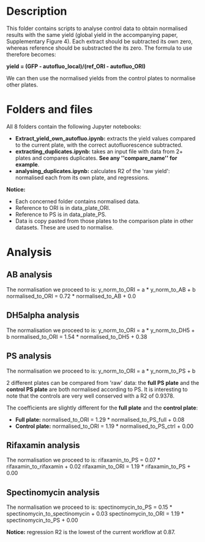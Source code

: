 # Description

This folder contains scripts to analyse control data to obtain normalised results  with the same yield (global yield in the accompanying paper, Supplementary Figure 4). Each extract should be subtracted its own zero, whereas reference should be substracted the its zero. The formula to use therefore becomes: 

**yield = (GFP - autofluo_local)/(ref_ORI - autofluo_ORI)**		

We can then use the normalised yields from the control plates to normalise other plates.

# Folders and files

All 8 folders contain the following Jupyter notebooks:
* **Extract_yield_own_autofluo.ipynb:** extracts the yield values compared to the current plate, with the correct autofluorescence subtracted.
* **extracting_duplicates.ipynb:** takes an input file with data from 2+ plates and compares duplicates. **See any ''compare_name'' for example**.
* **analysing_duplicates.ipynb:** calculates R2 of the 'raw yield': normalised each from its own plate, and regressions.

**Notice:** 
* Each concerned folder contains normalised data.
* Reference to ORI is in data_plate_ORI.
* Reference to PS is in data_plate_PS. 
* Data is copy pasted from those plates to the comparison plate in other datasets. These are used to normalise.

# Analysis

## AB analysis

The normalisation we proceed to is:
y_norm_to_ORI = a * y_norm_to_AB + b
normalised_to_ORI = 0.72 * normalised_to_AB + 0.0

## DH5alpha analysis

The normalisation we proceed to is:
y_norm_to_ORI = a * y_norm_to_DH5 + b
normalised_to_ORI = 1.54 * normalised_to_DH5 + 0.38

## PS analysis

The normalisation we proceed to is:
y_norm_to_ORI = a * y_norm_to_PS + b

2 different plates can be compared from 'raw' data: the **full PS plate** and the **control PS plate** are both normalised according to PS. It is interesting to note that the controls are very well conserved with a R2 of 0.9378.

The coefficients are slightly different for the **full plate** and the **control plate**:
* **Full plate:** normalised_to_ORI = 1.29 * normalised_to_PS_full + 0.08
* **Control plate:** normalised_to_ORI = 1.19 * normalised_to_PS_ctrl + 0.00

## Rifaxamin analysis 

The normalisation we proceed to is:
rifaxamin_to_PS = 0.07 * rifaxamin_to_rifaxamin + 0.02
rifaxamin_to_ORI = 1.19 * rifaxamin_to_PS + 0.00

## Spectinomycin analysis

The normalisation we proceed to is:
spectinomycin_to_PS = 0.15 * spectinomycin_to_spectinomycin + 0.03
spectinomycin_to_ORI = 1.19 * spectinomycin_to_PS + 0.00

**Notice:** regression R2 is the lowest of the current workflow at 0.87.